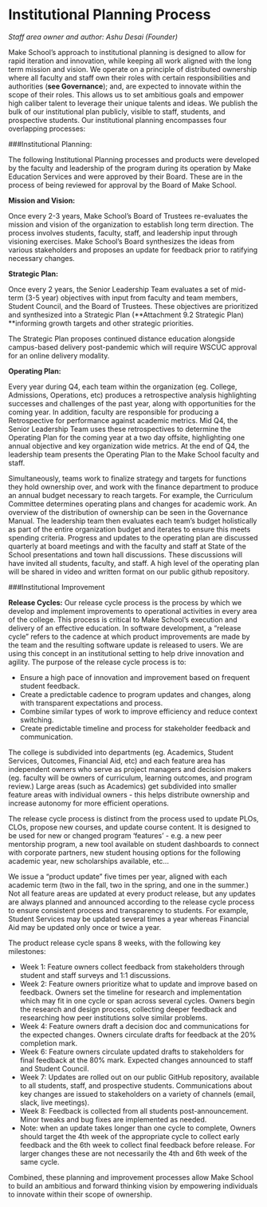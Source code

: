 # Institutional Planning Process

*Staff area owner and author: Ashu Desai (Founder)*

Make School’s approach to institutional planning is designed to allow for rapid iteration and innovation, while keeping all work aligned with the long term mission and vision. We operate on a principle of distributed ownership where all faculty and staff own their roles with certain responsibilities and authorities (**see Governance**); and, are expected to innovate within the scope of their roles. This allows us to set ambitious goals and empower high caliber talent to leverage their unique talents and ideas. We publish the bulk of our institutional plan publicly, visible to staff, students, and prospective students. Our institutional planning encompasses four overlapping processes:

###Institutional Planning:

The following Institutional Planning processes and products were developed by the faculty and leadership of the program during its operation by Make Education Services and were approved by their Board. These are in the process of being reviewed for approval by the Board of Make School.

**Mission and Vision:**

Once every 2-3 years, Make School’s Board of Trustees re-evaluates the mission and vision of the organization to establish long term direction. The process involves students, faculty, staff, and leadership input through visioning exercises. Make School’s Board synthesizes the ideas from various stakeholders and proposes an update for feedback prior to ratifying necessary changes.

**Strategic Plan:**

Once every 2 years, the Senior Leadership Team evaluates a set of mid-term (3-5 year) objectives with input from faculty and team members, Student Council, and the Board of Trustees. These objectives are prioritized and synthesized into a Strategic Plan (**Attachment 9.2 Strategic Plan) **informing growth targets and other strategic priorities.

The Strategic Plan proposes continued distance education alongside campus-based delivery post-pandemic which will require WSCUC approval for an online delivery modality.

**Operating Plan:**

Every year during Q4, each team within the organization (eg. College, Admissions, Operations, etc) produces a retrospective analysis highlighting successes and challenges of the past year, along with opportunities for the coming year. In addition, faculty are responsible for producing a Retrospective for performance against academic metrics. Mid Q4, the Senior Leadership Team uses these retrospectives to determine the Operating Plan for the coming year at a two day offsite, highlighting one annual objective and key organization wide metrics. At the end of Q4, the leadership team presents the Operating Plan to the Make School faculty and staff.

Simultaneously, teams work to finalize strategy and targets for functions they hold ownership over, and work with the finance department to produce an annual budget necessary to reach targets. For example, the Curriculum Committee determines operating plans and changes for academic work. An overview of the distribution of ownership can be seen in the Governance Manual. The leadership team then evaluates each team’s budget holistically as part of the entire organization budget and iterates to ensure this meets spending criteria. Progress and updates to the operating plan are discussed quarterly at board meetings and with the faculty and staff at State of the School presentations and town hall discussions. These discussions will have invited all students, faculty, and staff. A high level of the operating plan will be shared in video and written format on our public github repository.

###Institutional Improvement

**Release Cycles:**
Our release cycle process is the process by which we develop and implement improvements to operational activities in every area of the college. This process is critical to Make School’s execution and delivery of an effective education. In software development, a “release cycle” refers to the cadence at which product improvements are made by the team and the resulting software update is released to users. We are using this concept in an institutional setting to help drive innovation and agility. The purpose of the release cycle process is to:

*   Ensure a high pace of innovation and improvement based on frequent student feedback.
*   Create a predictable cadence to program updates and changes, along with transparent expectations and process.
*   Combine similar types of work to improve efficiency and reduce context switching.
*   Create predictable timeline and process for stakeholder feedback and communication.

The college is subdivided into departments (eg. Academics, Student Services, Outcomes, Financial Aid, etc) and each feature area has independent owners who serve as project managers and decision makers (eg. faculty will be owners of curriculum, learning outcomes, and program review.) Large areas (such as Academics) get subdivided into smaller feature areas with individual owners - this helps distribute ownership and increase autonomy for more efficient operations.

The release cycle process is distinct from the process used to update PLOs, CLOs, propose new courses, and update course content. It is designed to be used for new or changed program ‘features’ - e.g. a new peer mentorship program, a new tool available on student dashboards to connect with corporate partners, new student housing options for the following academic year, new scholarships available, etc...

We issue a “product update” five times per year, aligned with each academic term (two in the fall, two in the spring, and one in the summer.) Not all feature areas are updated at every product release, but any updates are always planned and announced according to the release cycle process to ensure consistent process and transparency to students. For example, Student Services may be updated several times a year whereas Financial Aid may be updated only once or twice a year.

The product release cycle spans 8 weeks, with the following key milestones:

*   Week 1: Feature owners collect feedback from stakeholders through student and staff surveys and 1:1 discussions.
*   Week 2: Feature owners prioritize what to update and improve based on feedback. Owners set the timeline for research and implementation which may fit in one cycle or span across several cycles. Owners begin the research and design process, collecting deeper feedback and researching how peer institutions solve similar problems.
*   Week 4: Feature owners draft a decision doc and communications for the expected changes. Owners circulate drafts for feedback at the 20% completion mark.
*   Week 6: Feature owners circulate updated drafts to stakeholders for final feedback at the 80% mark. Expected changes announced to staff and Student Council.
*   Week 7: Updates are rolled out on our public GitHub repository, available to all students, staff, and prospective students. Communications about key changes are issued to stakeholders on a variety of channels (email, slack, live meetings).
*   Week 8: Feedback is collected from all students post-announcement. Minor tweaks and bug fixes are implemented as needed.
*   Note: when an update takes longer than one cycle to complete, Owners should target the 4th week of the appropriate cycle to collect early feedback and the 6th week to collect final feedback before release. For larger changes these are not necessarily the 4th and 6th week of the same cycle.

Combined, these planning and improvement processes allow Make School to build an ambitious and forward thinking vision by empowering individuals to innovate within their scope of ownership.
